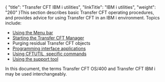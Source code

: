 {
    "title": "Transfer CFT IBM i utilities",
    "linkTitle": "IBM i utilities",
    "weight": "260"
}This section describes basic Transfer CFT operating procedures, and provides advice for using Transfer CFT in an IBM i environment. Topics include:

-   [Using the Menu bar](using_the_menu_bar)
-   [Starting the Transfer CFT Manager](../../post_install_intro_ibmi/start_cft_ibmi_manager)
-   Purging residual Transfer CFT objects
-   [Programming interface applications](../../post_install_intro_ibmi/api_and_exits_intro_ibmi/apis_intro_ibmi)
-   [Using CFTUTIL  specific commands](using_cftutil)
-   [Using the support tool](../../os400_support_tool)

In this document, the terms Transfer CFT OS/400 and Transfer CFT IBM i may be used interchangeably.
